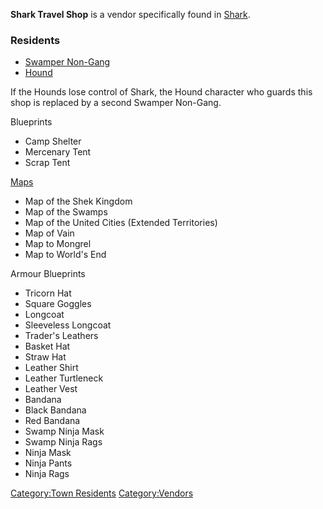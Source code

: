 **Shark Travel Shop** is a vendor specifically found in
[Shark](Shark.md "wikilink").

### Residents

- [Swamper Non-Gang](Swamper_Non-Gang.md "wikilink")
- [Hound](Hound.md "wikilink")

If the Hounds lose control of Shark, the Hound character who guards this
shop is replaced by a second Swamper Non-Gang.

Blueprints

- Camp Shelter
- Mercenary Tent
- Scrap Tent

[Maps](Maps.md "wikilink")

- Map of the Shek Kingdom
- Map of the Swamps
- Map of the United Cities (Extended Territories)
- Map of Vain
- Map to Mongrel
- Map to World's End

Armour Blueprints

- Tricorn Hat
- Square Goggles
- Longcoat
- Sleeveless Longcoat
- Trader's Leathers
- Basket Hat
- Straw Hat
- Leather Shirt
- Leather Turtleneck
- Leather Vest
- Bandana
- Black Bandana
- Red Bandana
- Swamp Ninja Mask
- Swamp Ninja Rags
- Ninja Mask
- Ninja Pants
- Ninja Rags

[Category:Town Residents](Category:Town_Residents "wikilink")
[Category:Vendors](Category:Vendors "wikilink")